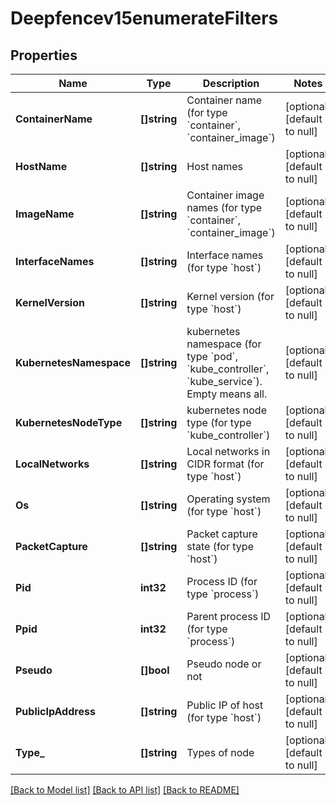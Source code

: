 # Deepfencev15enumerateFilters

## Properties
Name | Type | Description | Notes
------------ | ------------- | ------------- | -------------
**ContainerName** | **[]string** | Container name (for type &#x60;container&#x60;, &#x60;container_image&#x60;) | [optional] [default to null]
**HostName** | **[]string** | Host names | [optional] [default to null]
**ImageName** | **[]string** | Container image names (for type &#x60;container&#x60;, &#x60;container_image&#x60;) | [optional] [default to null]
**InterfaceNames** | **[]string** | Interface names (for type &#x60;host&#x60;) | [optional] [default to null]
**KernelVersion** | **[]string** | Kernel version (for type &#x60;host&#x60;) | [optional] [default to null]
**KubernetesNamespace** | **[]string** | kubernetes namespace (for type &#x60;pod&#x60;, &#x60;kube_controller&#x60;, &#x60;kube_service&#x60;). Empty means all. | [optional] [default to null]
**KubernetesNodeType** | **[]string** | kubernetes node type (for type &#x60;kube_controller&#x60;) | [optional] [default to null]
**LocalNetworks** | **[]string** | Local networks in CIDR format (for type &#x60;host&#x60;) | [optional] [default to null]
**Os** | **[]string** | Operating system (for type &#x60;host&#x60;) | [optional] [default to null]
**PacketCapture** | **[]string** | Packet capture state (for type &#x60;host&#x60;) | [optional] [default to null]
**Pid** | **int32** | Process ID (for type &#x60;process&#x60;) | [optional] [default to null]
**Ppid** | **int32** | Parent process ID (for type &#x60;process&#x60;) | [optional] [default to null]
**Pseudo** | **[]bool** | Pseudo node or not | [optional] [default to null]
**PublicIpAddress** | **[]string** | Public IP of host (for type &#x60;host&#x60;) | [optional] [default to null]
**Type_** | **[]string** | Types of node | [optional] [default to null]

[[Back to Model list]](../README.md#documentation-for-models) [[Back to API list]](../README.md#documentation-for-api-endpoints) [[Back to README]](../README.md)


